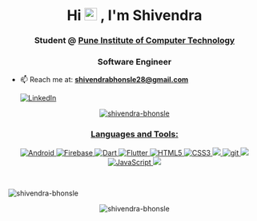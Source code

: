 <!DOCTYPE html>
<html lang="en">

<h1 align="center">Hi <img src="https://media.giphy.com/media/hvRJCLFzcasrR4ia7z/giphy.gif" width="25px"> , I'm Shivendra</h1>

<h3 align="center">Student  @ <a href="https://www.cmu.edu/"> Pune Institute of Computer Technology</a> </h3>
<h3 align="center">Software Engineer</h3>



<!--
**shivendra-bhonsle/shivendra-bhonsle** is a ✨ _special_ ✨ repository because its `README.md` (this file) appears on your GitHub profile.

Here are some ideas to get you started:

- 🔭 I’m currently working on ...
- 🌱 I’m currently learning ...
- 👯 I’m looking to collaborate on ...
- 🤔 I’m looking for help with ...
- 💬 Ask me about ...
- 📫 How to reach me: ...
- 😄 Pronouns: ...
- ⚡ Fun fact: ..🌱🪂.
-->


- 📫 Reach me at: **shivendrabhonsle28@gmail.com**<br/>
  
  <p align="left">
     <a href="https://www.linkedin.com/in/shivendra-bhonsle-b6243a1b2/" target="_blank"><img alt="LinkedIn" src="https://img.shields.io/badge/linkedin-%230077B5.svg?style=for-the-badge&logo=linkedin&logoColor=white"
     />
  </p>

<p align="center"> <img
      src="https://media.tenor.com/images/df8c44a1d20ab367fdcb21880985fd33/tenor.gif"
      alt="shivendra-bhonsle" /> </p>
      
      
<h3 align="center">Languages and Tools:</h3>


<p align="center"> 
  <a href="https://www.android.com/intl/en_in/" target="_blank"><img alt="Android" src="https://img.shields.io/badge/Android-3DDC84?style=for-the-badge&logo=android&logoColor=white" />
    <a href="https://firebase.google.com/" target="_blank"><img alt="Firebase" src="https://img.shields.io/badge/firebase-%23039BE5.svg?style=for-the-badge&logo=firebase"/>
<a href="https://dart.dev/" target="_blank"> <img alt="Dart" src="https://img.shields.io/badge/dart-%230175C2.svg?style=for-the-badge&logo=dart&logoColor=white"/> </a> 
<a href="https://flutter.dev/" target="_blank"><img alt="Flutter" src="https://img.shields.io/badge/Flutter-%2302569B.svg?style=for-the-badge&logo=Flutter&logoColor=white" />
<a href="https://www.w3schools.com/TAGS/default.ASP" target="_blank"><img alt="HTML5" src="https://img.shields.io/badge/html5-%23E34F26.svg?style=for-the-badge&logo=html5&logoColor=white"/>
<a href="https://www.w3schools.com/css/" target="_blank"><img alt="CSS3" src="https://img.shields.io/badge/css3-%231572B6.svg?style=for-the-badge&logo=css3&logoColor=white"/>
<a href="https://www.cplusplus.com/" target="_blank"> <img src="https://img.shields.io/badge/C%2B%2B-00599C?style=for-the-badge&logo=c%2B%2B&logoColor=white"/> </a> 
<a href="https://git-scm.com/" target="_blank"> <img src="https://img.shields.io/badge/Git-F05032?style=for-the-badge&logo=git&logoColor=white" alt="git"/> </a> 
<a href="https://www.java.com" target="_blank"> <img src="https://img.shields.io/badge/Java-ED8B00?style=for-the-badge&logo=java&logoColor=white"/> </a> 
  <a href="https://www.w3schools.com/js/DEFAULT.asp" target="_blank"> <img
        src='https://img.shields.io/badge/JavaScript-F7DF1E?style=for-the-badge&logo=javascript&logoColor=black'
        alt="JavaScript" /> </a>
<a href="https://www.python.org" target="_blank"><img src="https://img.shields.io/badge/Python-3776AB?style=for-the-badge&logo=python&logoColor=white"/></a> 
</p>
<br />
<p align="left"> <img src="https://komarev.com/ghpvc/?username=shivendra-bhonsle&label=Profile%20views&color=0e75b6&style=flat" alt="shivendra-bhonsle" /> </p>
   
   <p align="center"><img align="center"
      src="https://github-readme-stats.vercel.app/api/top-langs/?username=shivendra-bhonsle&layout=compact&theme=prussian"
      alt="shivendra-bhonsle" /></p>
  


  
   
     
     
